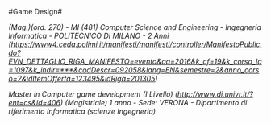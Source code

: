 #Game Design#

*(Mag.)(ord. 270) - MI (481) Computer Science and Engineering - Ingegneria Informatica - POLITECNICO DI MILANO - 2 Anni (https://www4.ceda.polimi.it/manifesti/manifesti/controller/ManifestoPublic.do?EVN_DETTAGLIO_RIGA_MANIFESTO=evento&aa=2016&k_cf=19&k_corso_la=1097&k_indir=***&codDescr=092058&lang=EN&semestre=2&anno_corso=2&idItemOfferta=123495&idRiga=201305)*

*Master in Computer game development (I Livello) (http://www.di.univr.it/?ent=cs&id=406) (Magistriale) 1 anno - Sede: VERONA - Dipartimento di riferimento Informatica (scienze Ingegneria)*
